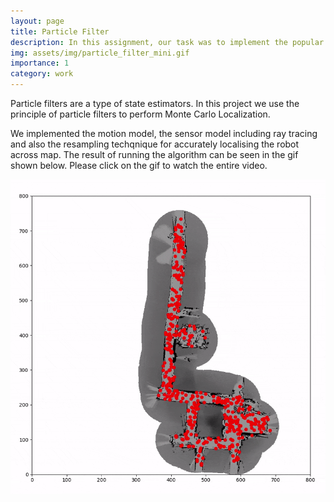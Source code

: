 ```yaml
---
layout: page
title: Particle Filter
description: In this assignment, our task was to implement the popular Particle Filter technique for localising a robot given its sensor data and a map.
img: assets/img/particle_filter_mini.gif
importance: 1
category: work
---
```


Particle filters are a type of state estimators. In this project we use the principle of particle filters to perform Monte Carlo Localization.

We implemented the motion model, the sensor model including ray tracing and also the resampling techqnique for accurately localising the robot across 
map. The result of running the algorithm can be seen in the gif shown below. Please click on the gif to watch the entire video.


<div class="row justify-content-sm-center">
    <div class="col-sm-8 mt-3 mt-md-0">
        <a href="https://youtu.be/lGhHw3p3wjg"  target="_blank">
            <img class="img-fluid rounded z-depth-1" src="/assets/img/particle_filter.gif" alt="" title="example image"/>
        </a>
    </div>
</div>

